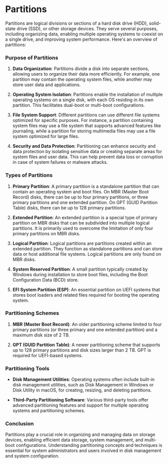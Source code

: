 # Partitions

Partitions are logical divisions or sections of a hard disk drive (HDD), solid-state drive (SSD), or other storage devices. They serve several purposes, including organizing data, enabling multiple operating systems to coexist on a single drive, and improving system performance. Here's an overview of partitions:

### Purpose of Partitions

1. **Data Organization**: Partitions divide a disk into separate sections, allowing users to organize their data more efficiently. For example, one partition may contain the operating system files, while another may store user data and applications.

2. **Operating System Isolation**: Partitions enable the installation of multiple operating systems on a single disk, with each OS residing in its own partition. This facilitates dual-boot or multi-boot configurations.

3. **File System Support**: Different partitions can use different file systems optimized for specific purposes. For instance, a partition containing system files may use a file system that supports advanced features like journaling, while a partition for storing multimedia files may use a file system optimized for large files.

4. **Security and Data Protection**: Partitioning can enhance security and data protection by isolating sensitive data or creating separate areas for system files and user data. This can help prevent data loss or corruption in case of system failures or malware attacks.

### Types of Partitions

1. **Primary Partition**: A primary partition is a standalone partition that can contain an operating system and boot files. On MBR (Master Boot Record) disks, there can be up to four primary partitions, or three primary partitions and one extended partition. On GPT (GUID Partition Table) disks, there can be up to 128 primary partitions.

2. **Extended Partition**: An extended partition is a special type of primary partition on MBR disks that can be subdivided into multiple logical partitions. It is primarily used to overcome the limitation of only four primary partitions on MBR disks.

3. **Logical Partition**: Logical partitions are partitions created within an extended partition. They function as standalone partitions and can store data or host additional file systems. Logical partitions are only found on MBR disks.

4. **System Reserved Partition**: A small partition typically created by Windows during installation to store boot files, including the Boot Configuration Data (BCD) store.

5. **EFI System Partition (ESP)**: An essential partition on UEFI systems that stores boot loaders and related files required for booting the operating system.

### Partitioning Schemes

1. **MBR (Master Boot Record)**: An older partitioning scheme limited to four primary partitions (or three primary and one extended partition) and a maximum disk size of 2 TB.

2. **GPT (GUID Partition Table)**: A newer partitioning scheme that supports up to 128 primary partitions and disk sizes larger than 2 TB. GPT is required for UEFI-based systems.

### Partitioning Tools

- **Disk Management Utilities**: Operating systems often include built-in disk management utilities, such as Disk Management in Windows or Disk Utility in macOS, for creating, resizing, and deleting partitions.
  
- **Third-Party Partitioning Software**: Various third-party tools offer advanced partitioning features and support for multiple operating systems and partitioning schemes.

### Conclusion

Partitions play a crucial role in organizing and managing data on storage devices, enabling efficient data storage, system management, and multi-boot configurations. Understanding partitioning concepts and techniques is essential for system administrators and users involved in disk management and system configuration.
